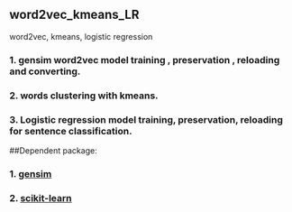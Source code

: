 ## word2vec_kmeans_LR
word2vec, kmeans, logistic regression
### 1. gensim word2vec model training , preservation , reloading and converting.
### 2. words clustering with kmeans.
### 3. Logistic regression model training, preservation, reloading for sentence classification.

##Dependent package:
### 1. [gensim](https://radimrehurek.com/gensim/)
### 2. [scikit-learn](http://scikit-learn.org/stable/)
